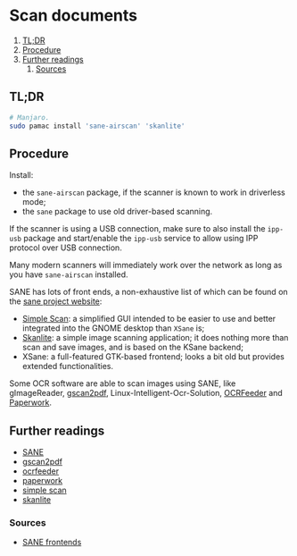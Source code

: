 # Scan documents

1. [TL;DR](#tldr)
1. [Procedure](#procedure)
1. [Further readings](#further-readings)
   1. [Sources](#sources)

## TL;DR

```sh
# Manjaro.
sudo pamac install 'sane-airscan' 'skanlite'
```

## Procedure

Install:

- the `sane-airscan` package, if the scanner is known to work in driverless mode;
- the `sane` package to use old driver-based scanning.

If the scanner is using a USB connection, make sure to also install the `ipp-usb` package and start/enable the `ipp-usb`
service to allow using IPP protocol over USB connection.

Many modern scanners will immediately work over the network as long as you have `sane-airscan` installed.

SANE has lots of front ends, a non-exhaustive list of which can be found on the [sane project website][sane frontends]:

- [Simple Scan]: a simplified GUI intended to be easier to use and better integrated into the GNOME desktop than `XSane`
  is;
- [Skanlite]: a simple image scanning application; it does nothing more than scan and save images, and is based on the
  KSane backend;
- XSane: a full-featured GTK-based frontend; looks a bit old but provides extended functionalities.

Some OCR software are able to scan images using SANE, like gImageReader, [gscan2pdf], Linux-Intelligent-Ocr-Solution, [OCRFeeder] and [Paperwork].

## Further readings

- [SANE]
- [gscan2pdf]
- [ocrfeeder]
- [paperwork]
- [simple scan]
- [skanlite]

### Sources

- [SANE frontends]

<!--
  Reference
  ═╬═Time══
  -->

<!-- Upstream -->
[sane frontends]: http://www.sane-project.org/sane-frontends.html
[sane]: https://wiki.archlinux.org/title/SANE

<!-- Others -->
[gscan2pdf]: https://en.wikipedia.org/wiki/Scanner_Access_Now_Easy#gscan2pdf
[ocrfeeder]: https://en.wikipedia.org/wiki/OCRFeeder
[paperwork]: https://openpaper.work/
[simple scan]: https://gitlab.gnome.org/GNOME/simple-scan
[skanlite]: https://www.kde.org/applications/graphics/skanlite
